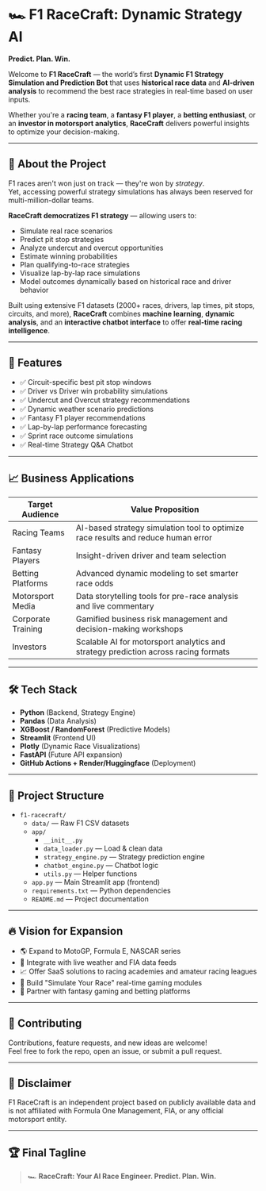 # 🏎️ F1 RaceCraft: Dynamic Strategy AI

**Predict. Plan. Win.**

Welcome to **F1 RaceCraft** — the world’s first **Dynamic F1 Strategy Simulation and Prediction Bot** that uses **historical race data** and **AI-driven analysis** to recommend the best race strategies in real-time based on user inputs.

Whether you're a **racing team**, a **fantasy F1 player**, a **betting enthusiast**, or an **investor in motorsport analytics**, **RaceCraft** delivers powerful insights to optimize your decision-making.

---

## 🚀 About the Project

F1 races aren't won just on track — they're won by *strategy*.  
Yet, accessing powerful strategy simulations has always been reserved for multi-million-dollar teams.

**RaceCraft democratizes F1 strategy** — allowing users to:
- Simulate real race scenarios
- Predict pit stop strategies
- Analyze undercut and overcut opportunities
- Estimate winning probabilities
- Plan qualifying-to-race strategies
- Visualize lap-by-lap race simulations
- Model outcomes dynamically based on historical race and driver behavior

Built using extensive F1 datasets (2000+ races, drivers, lap times, pit stops, circuits, and more), **RaceCraft** combines **machine learning**, **dynamic analysis**, and an **interactive chatbot interface** to offer **real-time racing intelligence**.

---

## 🧠 Features

- ✅ Circuit-specific best pit stop windows
- ✅ Driver vs Driver win probability simulations
- ✅ Undercut and Overcut strategy recommendations
- ✅ Dynamic weather scenario predictions
- ✅ Fantasy F1 player recommendations
- ✅ Lap-by-lap performance forecasting
- ✅ Sprint race outcome simulations
- ✅ Real-time Strategy Q&A Chatbot

---

## 📈 Business Applications

| Target Audience    | Value Proposition |
|---------------------|-------------------|
| Racing Teams        | AI-based strategy simulation tool to optimize race results and reduce human error |
| Fantasy Players     | Insight-driven driver and team selection |
| Betting Platforms   | Advanced dynamic modeling to set smarter race odds |
| Motorsport Media    | Data storytelling tools for pre-race analysis and live commentary |
| Corporate Training  | Gamified business risk management and decision-making workshops |
| Investors           | Scalable AI for motorsport analytics and strategy prediction across racing formats |

---

## 🛠️ Tech Stack

- **Python** (Backend, Strategy Engine)
- **Pandas** (Data Analysis)
- **XGBoost / RandomForest** (Predictive Models)
- **Streamlit** (Frontend UI)
- **Plotly** (Dynamic Race Visualizations)
- **FastAPI** (Future API expansion)
- **GitHub Actions + Render/Huggingface** (Deployment)

---

## 📂 Project Structure

- `f1-racecraft/`
  - `data/` — Raw F1 CSV datasets
  - `app/`
    - `__init__.py`
    - `data_loader.py` — Load & clean data
    - `strategy_engine.py` — Strategy prediction engine
    - `chatbot_engine.py` — Chatbot logic
    - `utils.py` — Helper functions
  - `app.py` — Main Streamlit app (frontend)
  - `requirements.txt` — Python dependencies
  - `README.md` — Project documentation


---

## 🔥 Vision for Expansion

- 🌎 Expand to MotoGP, Formula E, NASCAR series
- 📡 Integrate with live weather and FIA data feeds
- 📈 Offer SaaS solutions to racing academies and amateur racing leagues
- 🏁 Build "Simulate Your Race" real-time gaming modules
- 💸 Partner with fantasy gaming and betting platforms

---

## 🤝 Contributing

Contributions, feature requests, and new ideas are welcome!  
Feel free to fork the repo, open an issue, or submit a pull request.

---

## 📢 Disclaimer

F1 RaceCraft is an independent project based on publicly available data and is not affiliated with Formula One Management, FIA, or any official motorsport entity.

---

## 🏆 Final Tagline

> 🏎️ **RaceCraft: Your AI Race Engineer. Predict. Plan. Win.**

